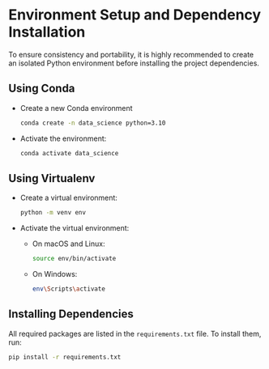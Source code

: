 
# Environment Setup and Dependency Installation  

To ensure consistency and portability, it is highly recommended to create an isolated Python environment before installing the project dependencies.  

## Using Conda  

- Create a new Conda environment

    ```sh  
    conda create -n data_science python=3.10  
    ```  

- Activate the environment:  

    ```sh  
    conda activate data_science  
    ```  

## Using Virtualenv  

- Create a virtual environment:  

    ```sh  
    python -m venv env  
    ```  

- Activate the virtual environment:  

  - On macOS and Linux:  

    ```sh  
    source env/bin/activate  
    ```  

  - On Windows:  

    ```sh  
    env\Scripts\activate  
    ```  

## Installing Dependencies  

All required packages are listed in the `requirements.txt` file. To install them, run:  

```sh  
pip install -r requirements.txt  
